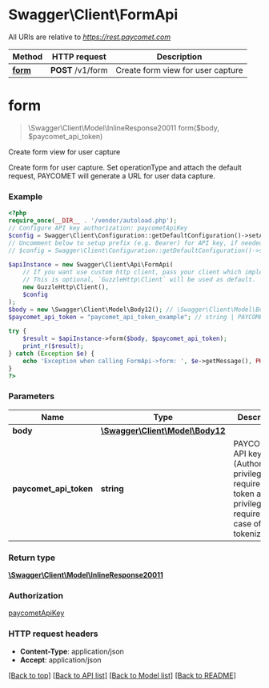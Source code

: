 # Swagger\Client\FormApi

All URIs are relative to *https://rest.paycomet.com*

Method | HTTP request | Description
------------- | ------------- | -------------
[**form**](FormApi.md#form) | **POST** /v1/form | Create form view for user capture

# **form**
> \Swagger\Client\Model\InlineResponse20011 form($body, $paycomet_api_token)

Create form view for user capture

Create form for user capture. Set operationType and attach the default request, PAYCOMET will generate a URL for user data capture.

### Example
```php
<?php
require_once(__DIR__ . '/vendor/autoload.php');
// Configure API key authorization: paycometApiKey
$config = Swagger\Client\Configuration::getDefaultConfiguration()->setApiKey('PAYCOMET-API-TOKEN', 'YOUR_API_KEY');
// Uncomment below to setup prefix (e.g. Bearer) for API key, if needed
// $config = Swagger\Client\Configuration::getDefaultConfiguration()->setApiKeyPrefix('PAYCOMET-API-TOKEN', 'Bearer');

$apiInstance = new Swagger\Client\Api\FormApi(
    // If you want use custom http client, pass your client which implements `GuzzleHttp\ClientInterface`.
    // This is optional, `GuzzleHttp\Client` will be used as default.
    new GuzzleHttp\Client(),
    $config
);
$body = new \Swagger\Client\Model\Body12(); // \Swagger\Client\Model\Body12 | 
$paycomet_api_token = "paycomet_api_token_example"; // string | PAYCOMET API key (Authorization privilege required, token actions privilege required in case of tokenization)

try {
    $result = $apiInstance->form($body, $paycomet_api_token);
    print_r($result);
} catch (Exception $e) {
    echo 'Exception when calling FormApi->form: ', $e->getMessage(), PHP_EOL;
}
?>
```

### Parameters

Name | Type | Description  | Notes
------------- | ------------- | ------------- | -------------
 **body** | [**\Swagger\Client\Model\Body12**](../Model/Body12.md)|  | [optional]
 **paycomet_api_token** | **string**| PAYCOMET API key (Authorization privilege required, token actions privilege required in case of tokenization) | [optional]

### Return type

[**\Swagger\Client\Model\InlineResponse20011**](../Model/InlineResponse20011.md)

### Authorization

[paycometApiKey](../../README.md#paycometApiKey)

### HTTP request headers

 - **Content-Type**: application/json
 - **Accept**: application/json

[[Back to top]](#) [[Back to API list]](../../README.md#documentation-for-api-endpoints) [[Back to Model list]](../../README.md#documentation-for-models) [[Back to README]](../../README.md)

